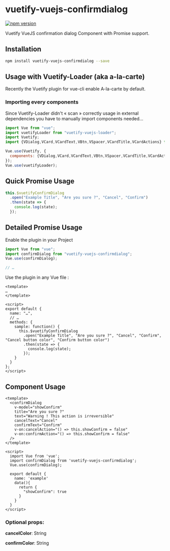 # vuetify-vuejs-confirmdialog

[![npm version](https://badge.fury.io/js/vuetify-vuejs-confirmdialog.svg)](https://www.npmjs.com/package/vuetify-vuejs-confirmdialog)

Vuetify VueJS confirmation dialog Component with Promise support.

## Installation

```sh
npm install vuetify-vuejs-confirmdialog --save
```

## Usage with Vuetify-Loader (aka a-la-carte)

Recently the Vuetify plugin for vue-cli enable A-la-carte by default.

### Importing every components

Since Vuetify-Loader didn't « scan » correctly usage in external dependencies you have to manually import components needed…

```javascript
import Vue from "vue";
import vuetifyLoader from "vuetify-vuejs-loader";
import Vuetify;
import {VDialog,VCard,VCardText,VBtn,VSpacer,VCardTitle,VCardActions} from "vuetify/lib";

Vue.use(Vuetify, {
  components: {VDialog,VCard,VCardText,VBtn,VSpacer,VCardTitle,VCardActions},
});
Vue.use(vuetifyLoader);
```

## Quick Promise Usage

```javascript
this.$vuetifyConfirmDialog
  .open("Example Title", "Are you sure ?", "Cancel", "Confirm")
  .then(state => {
    console.log(state);
  });
```

## Detailed Promise Usage

Enable the plugin in your Project

```javascript
import Vue from "vue";
import confirmDialog from "vuetify-vuejs-confirmdialog";
Vue.use(confirmDialog);

// …
```

Use the plugin in any Vue file :

```vue
<template>
…
</template>

<script>
export default {
  name: "…",
  // …
  methods: {
    sample: function() {
      this.$vuetifyConfirmDialog
        .open("Example Title", "Are you sure ?", "Cancel", "Confirm", "Cancel button color", "Confirm button color")
        .then(state => {
          console.log(state);
        });
    }
  }
};
</script>
```

## Component Usage

```vue
<template>
  <confirmDialog
    v-model="showConfirm"
    title="Are you sure ?"
    text="Warning ! This action is irreversible"
    cancelText="Cancel"
    confirmText="Confirm"
    v-on:cancelAction="() => this.showConfirm = false"
    v-on:confirmAction="() => this.showConfirm = false"
  />
</template>

<script>
  import Vue from 'vue';
  import confirmDialog from 'vuetify-vuejs-confirmdialog';
  Vue.use(confirmDialog);

  export default {
    name: 'example'
    data(){
      return {
        "showConfirm": true
      }
    }
  }
</script>
```

### Optional props:

**cancelColor**: String

**confirmColor**: String
